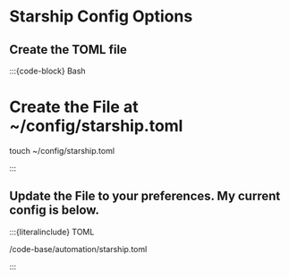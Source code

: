 # Starship Config Options

## Create the TOML file

:::{code-block} Bash
# Create the File at ~/config/starship.toml

touch ~/config/starship.toml

:::

## Update the File to your preferences.  My current config is below.

:::{literalinclude} TOML

/code-base/automation/starship.toml

:::